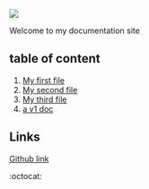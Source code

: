 ![](https://mauricejuliot.github.io/glowing-octo-spork/logos/murakami_dob4.JPG)


Welcome to my documentation site

## table of content

1. [My first file](file1.md)
1. [My second file](file2.md)
1. [My third file](file3.md)
1. [a v1 doc](v1/doc.md)

## Links

[Github link](https://github.com/MauriceJULIOT/glowing-octo-spork/pulse)


:octocat:
